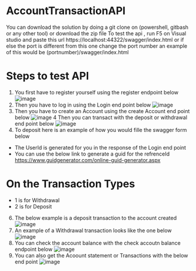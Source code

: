 # AccountTransactionAPI
You can download the solution by doing a git clone on (powershell, gitbash or any other tool) or download the zip file To test the api , run F5 on Visual studio and paste this url https://localhost:44322/swagger/index.html or if else the port is different from this one change the port number an example of this would be (portnumber)/swagger/index.html
# Steps to test API
1) You first have to register yourself using the register endpoint below 
![image](https://user-images.githubusercontent.com/31209722/194860749-85124da9-c42f-45d8-86f0-b890135a23b2.png)
2) Then you have to log in using the Login end point below 
![image](https://user-images.githubusercontent.com/31209722/194860840-1a01f5d0-c6a4-47ce-b12b-fa7b4003dccd.png)
3) Then you have to create an Account using the create Account end point below 
![image](https://user-images.githubusercontent.com/31209722/194860971-75311292-5ef5-49ec-9c90-9c8e929c2544.png)
4 Then you can transact with the deposit or withdrawal end point below 
![image](https://user-images.githubusercontent.com/31209722/194861120-f8319b08-9087-42c9-a553-3e2690f314d6.png)
5) To deposit here is an example of how you would fille the swagger form below
- The UserId is generated for you in the response of the Login end point
- You can use the below link to generate a guid for the refrenceId 
https://www.guidgenerator.com/online-guid-generator.aspx
# On the Transaction Types 
- 1 is for Withdrawal 
- 2 is for Deposit
6) The below example is a deposit transaction to the account created 
![image](https://user-images.githubusercontent.com/31209722/194861710-d5471e5c-3aae-4e78-b1e3-82154a3b4ea4.png)
7) An example of a Withdrawal transaction looks like the one below 
![image](https://user-images.githubusercontent.com/31209722/194861865-e940b8bb-ec03-4f54-b6cf-ede5edfbacdc.png)
8) You can check the account balance with the check accoutn balance endpoint below
![image](https://user-images.githubusercontent.com/31209722/194861997-dc844b33-79c7-4325-b26e-9da29ae3b55a.png)
9) You can also get the Acoount statement or Transactions with the below end point 
![image](https://user-images.githubusercontent.com/31209722/194862112-310091f7-c51b-480f-839a-3fb48c3a398c.png)


